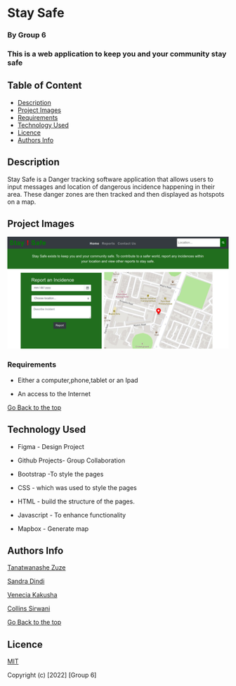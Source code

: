 # Stay Safe 

### By Group 6 
### This is a web application to keep you and your community stay safe

## Table of Content

+ [Description](#description)
+ [Project Images](#project-images)
+ [Requirements](#requirements)
+ [Technology Used](#technology-used)
+ [Licence](#licence)
+ [Authors Info](#author-Info)

## Description
<p> Stay Safe is a Danger tracking software application that allows users to input messages and location of dangerous incidence happening in their area. These danger zones are then tracked and then displayed as hotspots on a map. </p>

## Project Images

<img src="images/Staysafe.jpeg">

### Requirements

* Either a computer,phone,tablet or an Ipad

* An access to the Internet

[Go Back to the top](#portfolio)

## Technology Used

* Figma - Design Project

* Github Projects- Group Collaboration

* Bootstrap -To style the pages

* CSS - which was used to style the pages 

* HTML - build the structure of the pages.

* Javascript - To enhance functionality

* Mapbox - Generate map

## Authors Info

[Tanatwanashe Zuze]("https://github.com/tanatswanashe-zuze")

[Sandra Dindi]("https://github.com/Dindihub")

[Venecia Kakusha]("https://github.com/KakushaVenecia")

[Collins Sirwani]("https://github.com/sircollo")


[Go Back to the top](#portfolio)

## Licence 
[MIT](https://github.com/sircollo/stay-safe/blob/main/LICENSE)


Copyright (c) [2022] [Group 6]
